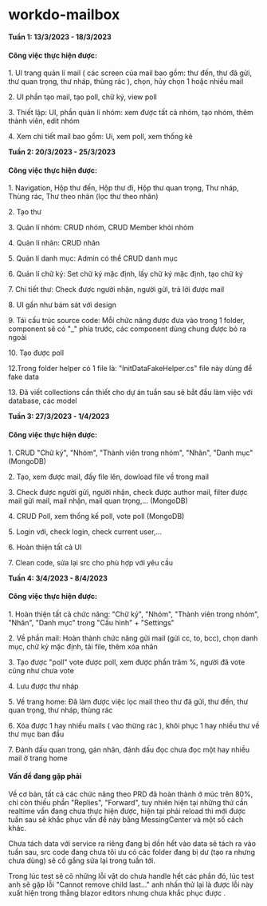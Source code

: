 # workdo-mailbox
<strong>Tuần 1: 13/3/2023 - 18/3/2023</strong>
  <h4>Công việc thực hiện được: </h4>
    <p> 1. UI trang quản lí mail ( các screen của mail bao gồm: thư đến, thư đã gửi, thư quan trọng, thư nháp, thùng rác ), chọn, hủy chọn 1 hoặc nhiều mail </p>
    <p> 2. UI phần tạo mail, tạo poll, chữ ký, view poll </p>
    <p> 3. Thiết lập:  UI, phần quản lí nhóm: xem được tất cả nhóm, tạo nhóm, thêm thành viên, edit nhóm </p>
    <p> 4. Xem chi tiết mail bao gồm: Ui, xem poll, xem thống kê </p>
<strong>Tuần 2: 20/3/2023 - 25/3/2023</strong>
  <h4>Công việc thực hiện được: </h4>
    <p> 1. Navigation, Hộp thư đến, Hộp thư đi, Hộp thư quan trọng, Thư nháp, Thùng rác, Thư theo nhãn (lọc thư theo nhãn)</p>
    <p> 2. Tạo thư</p>
    <p> 3. Quản lí nhóm: CRUD nhóm, CRUD Member khỏi nhóm</p>
    <p> 4. Quản lí nhãn: CRUD nhãn</p>
    <p> 5. Quản lí danh mục: Admin có thể CRUD danh mục</p>
    <p> 6. Quản lí chữ ký: Set chữ ký mặc định, lấy chữ ký mặc định, tạo chữ ký</p>
    <p> 7. Chi tiết thư: Check được người nhận, người gửi, trả lời được mail</p>
    <p> 8. UI gần như bám sát với design</p>
    <p> 9. Tái cấu trúc source code: Mỗi chức năng được đưa vào trong 1 folder, component sẽ có "_" phía trước, các component dùng chung được bỏ ra ngoài</p>
    <p> 10. Tạo được poll</p>
    <p> 12.Trong folder helper có 1 file là: "InitDataFakeHelper.cs" file này dùng để fake data</p>
    <p> 13. Đã viết collections cần thiết cho dự án tuần sau sẽ bắt đầu làm việc với database, các model </p>
    
<strong>Tuần 3: 27/3/2023 - 1/4/2023</strong>
  <h4>Công việc thực hiện được: </h4>
    <p> 1. CRUD "Chữ ký", "Nhóm", "Thành viên trong nhóm", "Nhãn", "Danh mục" (MongoDB) </p>
    <p> 2. Tạo, xem được mail, đấy file lên, dowload file về trong mail </p>
    <p> 3. Check được người gửi, người nhận, check được author mail, filter được mail gửi mail, mail nhận, mail quan trọng,... (MongoDB) </p>
    <p> 4. CRUD Poll, xem thống kế poll, vote poll (MongoDB) </p>
    <p> 5. Login với, check login, check current user,... </p>
    <p> 6. Hoàn thiện tất cả UI </p>
    <p> 7. Clean code, sửa lại src cho phù hợp với yêu cầu </p>

<strong>Tuần 4: 3/4/2023 - 8/4/2023</strong>
  <h4>Công việc thực hiện được: </h4>
    <p> 1. Hoàn thiện tất cả chức năng: "Chữ ký", "Nhóm", "Thành viên trong nhóm", "Nhãn", "Danh mục" trong "Cấu hình" + "Settings" </p>
    <p> 2. Về phần mail: Hoàn thành chức năng gửi mail (gửi cc, to, bcc), chọn danh mục, chữ ký mặc định, tải file, thêm xóa nhãn </p>
    <p> 3. Tạo được "poll" vote được poll, xem được phần trăm %, người đã vote cũng như chưa vote </p>
    <p> 4. Lưu được thư nháp </p>
    <p> 5. Về trang home: Đã làm được việc lọc mail theo thư đã gửi, thư đến, thư quan trọng, thư nháp, thùng rác </p>
    <p> 6. Xóa được 1 hay nhiều mails ( vào thừng rác ), khôi phục 1 hay nhiều thư về thư mục ban đầu </p>
    <p> 7. Đánh dấu quan trong, gán nhãn, đánh dấu đọc chưa đọc một hay nhiều mail ở trang home </p>
  <h4>Vấn đề đang gặp phải</h4>
    <p> 
      Về cơ bản, tất cả các chức năng theo PRD đã hoàn thành ở múc trên 80%, chỉ còn thiếu phần "Replies", "Forward", tuy nhiên hiện tại những thứ cần realtime vần
      đang chưa thực hiện được, hiện tại phải reload thì mới được tuần sau sẽ khắc phục vấn đề này bằng MessingCenter và một số cách khác.
    </p>
    <p>
      Chưa tách data với service ra riêng đang bị dồn hết vào data sẽ tách ra vào tuần sau, src code đang chưa tôi ưu có các folder đang bị dư (tạo ra nhưng chưa dùng) sẽ
      cố gắng sửa lại trong tuần tới.
    </p>
    <p>
      Trong lúc test sẽ cõ những lỗi vặt do chưa handle hết các phần đó, lúc test anh sẽ gặp lỗi "Cannot remove child last..." anh nhấn thử lại là được lỗi này xuất hiện trong thằng
      blazor editors nhưng chưa khắc phục được .   
    </p>
    
    
  